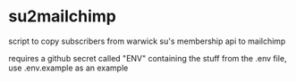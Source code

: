 # su2mailchimp

script to copy subscribers from warwick su's membership api to mailchimp

requires a github secret called "ENV" containing the stuff from the .env file, use .env.example as an example

